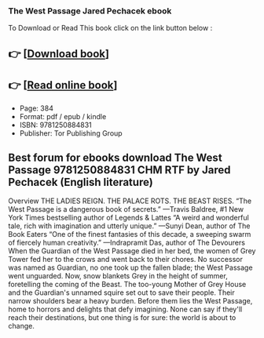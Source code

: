 ### The West Passage Jared Pechacek ebook

To Download or Read This book click on the link button below :

## 👉  [**[Download book](http://get-pdfs.com/download.php?group=book&from=github.com&id=714762&lnk=1064 "Download book")**]

## 👉  [**[Read online book](http://get-pdfs.com/download.php?group=book&from=github.com&id=714762&lnk=1064 "Read online book")**]


* Page: 384
* Format: pdf / epub / kindle
* ISBN: 9781250884831
* Publisher: Tor Publishing Group



## Best forum for ebooks download The West Passage 9781250884831 CHM RTF by Jared Pechacek (English literature)


Overview
THE LADIES REIGN. THE PALACE ROTS. THE BEAST RISES. “The West Passage is a dangerous book of secrets.” —Travis Baldree, #1 New York Times bestselling author of Legends &amp; Lattes “A weird and wonderful tale, rich with imagination and utterly unique.” —Sunyi Dean, author of The Book Eaters “One of the finest fantasies of this decade, a sweeping swarm of fiercely human creativity.” —Indrapramit Das, author of The Devourers When the Guardian of the West Passage died in her bed, the women of Grey Tower fed her to the crows and went back to their chores. No successor was named as Guardian, no one took up the fallen blade; the West Passage went unguarded. Now, snow blankets Grey in the height of summer, foretelling the coming of the Beast. The too-young Mother of Grey House and the Guardian&#039;s unnamed squire set out to save their people. Their narrow shoulders bear a heavy burden. Before them lies the West Passage, home to horrors and delights that defy imagining. None can say if they&#039;ll reach their destinations, but one thing is for sure: the world is about to change.



